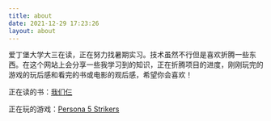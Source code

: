 ```yaml
---
title: about
date: 2021-12-29 17:23:26
layout: about
---
```


爱丁堡大学大三在读，正在努力找暑期实习。技术虽然不行但是喜欢折腾一些东西。在这个网站上会分享一些我学习到的知识，正在折腾项目的进度，刚刚玩完的游戏的玩后感和看完的书或电影的观后感，希望你会喜欢！

正在读的书：[我们仨](https://book.douban.com/subject/1023045/)

正在玩的游戏：[Persona 5 Strikers](https://www.atlus.com/p5s/)